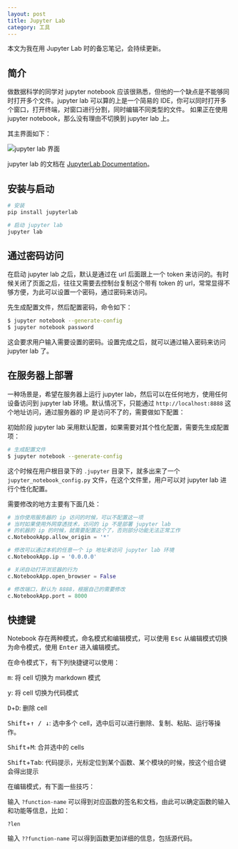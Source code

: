 ```yaml
---
layout: post
title: Jupyter Lab
category: 工具
---
```




本文为我在用 Jupyter Lab 时的备忘笔记，会持续更新。

## 简介

做数据科学的同学对 jupyter notebook 应该很熟悉，但他的一个缺点是不能够同时打开多个文件。jupyter lab 可以算的上是一个简易的 IDE，你可以同时打开多个窗口，打开终端，对窗口进行分割，同时编辑不同类型的文件。 如果正在使用 jupyter notebook，那么没有理由不切换到 jupyter lab 上。

其主界面如下：

![jupyter lab 界面](https://wangyu-name.oss-cn-hangzhou.aliyuncs.com/superbed/2019/05/14/5cda4759697df1fd0cc1e1e9.jpg)

jupyter lab 的文档在 [JupyterLab Documentation](https://jupyterlab.readthedocs.io/en/stable/)。

## 安装与启动

```sh
# 安装
pip install jupyterlab

# 启动 jupyter lab
jupyter lab
```


## 通过密码访问

在启动 jupyter lab 之后，默认是通过在 url 后面跟上一个 token 来访问的。有时候关闭了页面之后，往往又需要去控制台复制这个带有 token 的 url，常常显得不够方便，为此可以设置一个密码，通过密码来访问。

先生成配置文件，然后配置密码，命令如下：

```sh
$ jupyter notebook --generate-config
$ jupyter notebook password
```

这会要求用户输入需要设置的密码。设置完成之后，就可以通过输入密码来访问 jupyter lab 了。

## 在服务器上部署

一种场景是，希望在服务器上运行 jupyter lab，然后可以在任何地方，使用任何设备访问到 jupyter lab 环境。默认情况下，只能通过 `http://localhost:8888` 这个地址访问，通过服务器的 IP 是访问不了的，需要做如下配置：

初始阶段 jupyter lab 采用默认配置，如果需要对其个性化配置，需要先生成配置项：

```sh
# 生成配置文件
$ jupyter notebook --generate-config
```

这个时候在用户根目录下的 `.jupyter` 目录下，就多出来了一个 `jupyter_notebook_config.py` 文件，在这个文件里，用户可以对 jupyter lab 进行个性化配置。

需要修改的地方主要有下面几处：

```python
# 当你使用服务器的 ip 访问的时候，可以不配置这一项
# 当时如果使用外网穿透技术，访问的 ip 不是部署 jupyter lab
# 的机器的 ip 的时候，就需要配置这个了，否则部分功能无法正常工作
c.NotebookApp.allow_origin = '*'

# 修改可以通过本机的任意一个 ip 地址来访问 jupyter lab 环境
c.NotebookApp.ip = '0.0.0.0'

# 关闭自动打开浏览器的行为
c.NotebookApp.open_browser = False

# 修改端口，默认为 8888，根据自己的需要修改
c.NotebookApp.port = 8000
```


## 快捷键

Notebook 存在两种模式，命名模式和编辑模式，可以使用 <kbd>Esc</kbd> 从编辑模式切换为命令模式，使用 <kbd>Enter</kbd> 进入编辑模式。

在命令模式下，有下列快捷键可以使用：

<kbd>m</kbd>: 将 cell 切换为 markdown 模式

<kbd>y</kbd>: 将 cell 切换为代码模式

<kbd>D</kbd>+<kbd>D</kbd>: 删除 cell

<kbd>Shift</kbd>+<kbd>↑ / ↓</kbd>: 选中多个 cell，选中后可以进行删除、复制、粘贴、运行等操作。

<kbd>Shift</kbd>+<kbd>M</kbd>: 合并选中的 cells

<kbd>Shift</kbd>+<kbd>Tab</kbd>: 代码提示，光标定位到某个函数、某个模块的时候，按这个组合键会得出提示

在编辑模式，有下面一些技巧：

输入 `?function-name` 可以得到对应函数的签名和文档，由此可以确定函数的输入和功能等信息，比如：

```
?len
```

输入 `??function-name` 可以得到函数更加详细的信息，包括源代码。